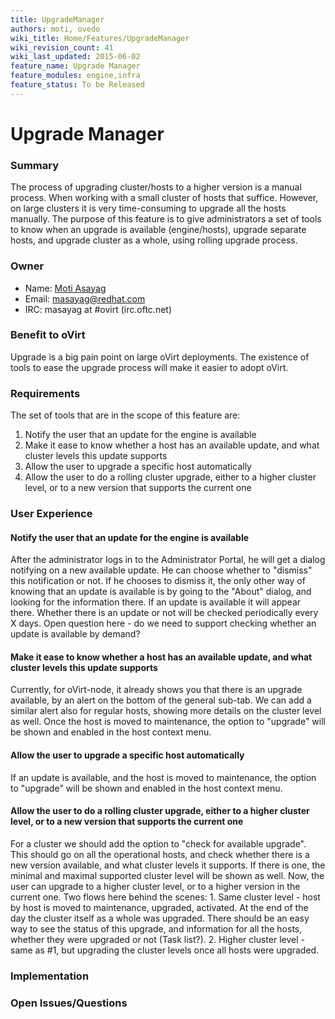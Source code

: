 ```yaml
---
title: UpgradeManager
authors: moti, ovedo
wiki_title: Home/Features/UpgradeManager
wiki_revision_count: 41
wiki_last_updated: 2015-06-02
feature_name: Upgrade Manager
feature_modules: engine,infra
feature_status: To be Released
---
```


# Upgrade Manager

### Summary

The process of upgrading cluster/hosts to a higher version is a manual process. When working with a small cluster of hosts that suffice. However, on large clusters it is very time-consuming to upgrade all the hosts manually. The purpose of this feature is to give administrators a set of tools to know when an upgrade is available (engine/hosts), upgrade separate hosts, and upgrade cluster as a whole, using rolling upgrade process.

### Owner

*   Name: [Moti Asayag](User:masayag)
*   Email: <masayag@redhat.com>
*   IRC: masayag at #ovirt (irc.oftc.net)

### Benefit to oVirt

Upgrade is a big pain point on large oVirt deployments. The existence of tools to ease the upgrade process will make it easier to adopt oVirt.

### Requirements

The set of tools that are in the scope of this feature are:

1.  Notify the user that an update for the engine is available
2.  Make it ease to know whether a host has an available update, and what cluster levels this update supports
3.  Allow the user to upgrade a specific host automatically
4.  Allow the user to do a rolling cluster upgrade, either to a higher cluster level, or to a new version that supports the current one

### User Experience

#### Notify the user that an update for the engine is available

After the administrator logs in to the Administrator Portal, he will get a dialog notifying on a new available update. He can choose whether to "dismiss" this notification or not. If he chooses to dismiss it, the only other way of knowing that an update is available is by going to the "About" dialog, and looking for the information there. If an update is available it will appear there. Whether there is an update or not will be checked periodically every X days. Open question here - do we need to support checking whether an update is available by demand?

#### Make it ease to know whether a host has an available update, and what cluster levels this update supports

Currently, for oVirt-node, it already shows you that there is an upgrade available, by an alert on the bottom of the general sub-tab. We can add a similar alert also for regular hosts, showing more details on the cluster level as well. Once the host is moved to maintenance, the option to "upgrade" will be shown and enabled in the host context menu.

#### Allow the user to upgrade a specific host automatically

If an update is available, and the host is moved to maintenance, the option to "upgrade" will be shown and enabled in the host context menu.

#### Allow the user to do a rolling cluster upgrade, either to a higher cluster level, or to a new version that supports the current one

For a cluster we should add the option to "check for available upgrade". This should go on all the operational hosts, and check whether there is a new version available, and what cluster levels it supports. If there is one, the minimal and maximal supported cluster level will be shown as well. Now, the user can upgrade to a higher cluster level, or to a higher version in the current one. Two flows here behind the scenes: 1. Same cluster level - host by host is moved to maintenance, upgraded, activated. At the end of the day the cluster itself as a whole was upgraded. There should be an easy way to see the status of this upgrade, and information for all the hosts, whether they were upgraded or not (Task list?). 2. Higher cluster level - same as #1, but upgrading the cluster levels once all hosts were upgraded.

### Implementation

### Open Issues/Questions
